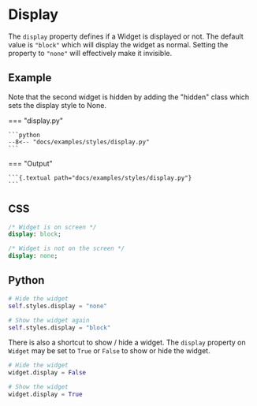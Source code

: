 # Display

The `display` property defines if a Widget is displayed or not. The default value is `"block"` which will display the widget as normal. Setting the property to `"none"` will effectively make it invisible.

## Example

Note that the second widget is hidden by adding the "hidden" class which sets the display style to None.

=== "display.py"

    ```python
    --8<-- "docs/examples/styles/display.py"
    ```

=== "Output"

    ```{.textual path="docs/examples/styles/display.py"}
    ```

## CSS

```sass
/* Widget is on screen */
display: block;

/* Widget is not on the screen */
display: none;
```

## Python

```python
# Hide the widget
self.styles.display = "none"

# Show the widget again
self.styles.display = "block"
```

There is also a shortcut to show / hide a widget. The `display` property on `Widget` may be set to `True` or `False` to show or hide the widget.

```python
# Hide the widget
widget.display = False

# Show the widget
widget.display = True
```
